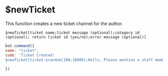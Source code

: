 # $newTicket

This function creates a new ticket channel for the author.

```text
$newTicket[ticket name;ticket message (optional);category id (optional); return ticket id (yes/no);error message (optional)]
```

```javascript
bot.command({
name: "ticket",
code: `Ticket Created!
$newTicket[ticket-$random[100;10000];Hello, Please mention a staff member!;773356383625150505;no;Error!]
`
})
```

